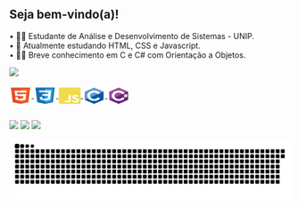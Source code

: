 ## Seja bem-vindo(a)!

• 👨‍🎓 Estudante de Análise e Desenvolvimento de Sistemas - UNIP.<br>
• 📖 Atualmente estudando HTML, CSS e Javascript.<br>
• 👨‍💻 Breve conhecimento em C e C# com Orientação a Objetos.

<div align="left">
  <a href="https://github.com/gabb-z">
  <img height="180em" src="https://github-readme-stats.vercel.app/api?username=gabb-z&show_icons=true&theme=dark&include_all_commits=true&count_private=true"/>
</div>
<div style="display: inline_block"><br>
  <img align="center" alt="Gab-HTML" height="30" width="40" src="https://raw.githubusercontent.com/devicons/devicon/master/icons/html5/html5-original.svg">
  <img align="center" alt="Gab-CSS" height="30" width="40" src="https://raw.githubusercontent.com/devicons/devicon/master/icons/css3/css3-original.svg">
  <img align="center" alt="Gab-Js" height="30" width="40" src="https://raw.githubusercontent.com/devicons/devicon/master/icons/javascript/javascript-plain.svg">
  <img align="center" alt="Gab-C" height="30" width="40" src="https://github.com/devicons/devicon/blob/master/icons/c/c-original.svg">
  <img align="center" alt="Gab-Csharp" height="30" width="40" src="https://raw.githubusercontent.com/devicons/devicon/master/icons/csharp/csharp-original.svg">
</div>
  
##
  
<div>
  <a href="https://www.linkedin.com/in/gabb-zlima/" target="_blank"><img src="https://img.shields.io/badge/-LinkedIn-%230077B5?style=for-the-badge&logo=linkedin&logoColor=white" target="_blank"></a>
  <a href="https://wa.me/5511958290144" target="_blank"><img src="https://img.shields.io/badge/WhatsApp-25D366?style=for-the-badge&logo=whatsapp&logoColor=white" 
target="_blank"></a>
  <a href="mailto:gabbz.liima@gmail.com" target="_blank"><img src="https://img.shields.io/badge/Gmail-D14836?style=for-the-badge&logo=gmail&logoColor=white" 
target="_blank"></a>
  
  ![Snake animation](https://github.com/gabb-z/gabb-z/blob/output/github-contribution-grid-snake.svg)
  
</div>
  
